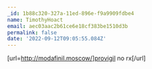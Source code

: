 ```yaml
---
_id: 1b88c320-327a-11ed-896e-f9a9909fdbe4
name: TimothyHoact
email: aec03aac2b61ce6e18cf383be1510d3b
permalink: false
date: '2022-09-12T09:05:55.084Z'
---
```

[url=http://modafinil.moscow/]provigil no rx[/url]
